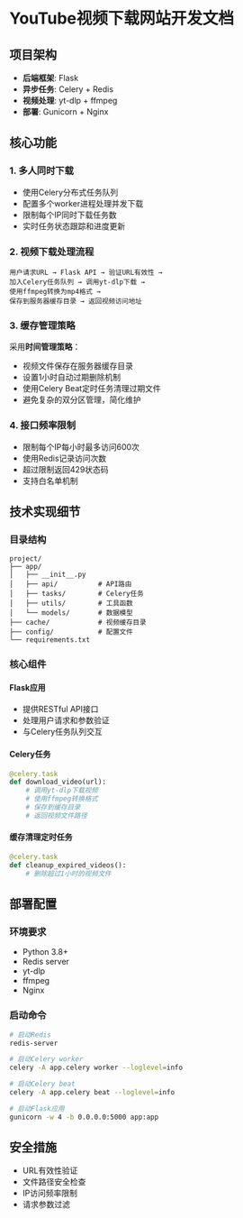# YouTube视频下载网站开发文档

## 项目架构
- **后端框架**: Flask
- **异步任务**: Celery + Redis
- **视频处理**: yt-dlp + ffmpeg
- **部署**: Gunicorn + Nginx

## 核心功能

### 1. 多人同时下载
- 使用Celery分布式任务队列
- 配置多个worker进程处理并发下载
- 限制每个IP同时下载任务数
- 实时任务状态跟踪和进度更新

### 2. 视频下载处理流程
```
用户请求URL → Flask API → 验证URL有效性 → 
加入Celery任务队列 → 调用yt-dlp下载 → 
使用ffmpeg转换为mp4格式 → 
保存到服务器缓存目录 → 返回视频访问地址
```

### 3. 缓存管理策略
采用**时间管理策略**：
- 视频文件保存在服务器缓存目录
- 设置1小时自动过期删除机制
- 使用Celery Beat定时任务清理过期文件
- 避免复杂的双分区管理，简化维护

### 4. 接口频率限制
- 限制每个IP每小时最多访问600次
- 使用Redis记录访问次数
- 超过限制返回429状态码
- 支持白名单机制

## 技术实现细节

### 目录结构
```
project/
├── app/
│   ├── __init__.py
│   ├── api/          # API路由
│   ├── tasks/        # Celery任务
│   ├── utils/        # 工具函数
│   └── models/       # 数据模型
├── cache/            # 视频缓存目录
├── config/           # 配置文件
└── requirements.txt
```

### 核心组件

#### Flask应用
- 提供RESTful API接口
- 处理用户请求和参数验证
- 与Celery任务队列交互

#### Celery任务
```python
@celery.task
def download_video(url):
    # 调用yt-dlp下载视频
    # 使用ffmpeg转换格式
    # 保存到缓存目录
    # 返回视频文件路径
```

#### 缓存清理定时任务
```python
@celery.task
def cleanup_expired_videos():
    # 删除超过1小时的视频文件
```

## 部署配置

### 环境要求
- Python 3.8+
- Redis server
- yt-dlp
- ffmpeg
- Nginx

### 启动命令
```bash
# 启动Redis
redis-server

# 启动Celery worker
celery -A app.celery worker --loglevel=info

# 启动Celery beat
celery -A app.celery beat --loglevel=info

# 启动Flask应用
gunicorn -w 4 -b 0.0.0.0:5000 app:app
```

## 安全措施
- URL有效性验证
- 文件路径安全检查
- IP访问频率限制
- 请求参数过滤